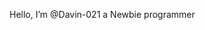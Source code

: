   Hello, I’m @Davin-021
  a Newbie programmer 


<!---
Davin-021/Davin-021 is a ✨ special ✨ repository because its `README.md` (this file) appears on your GitHub profile.
You can click the Preview link to take a look at your changes.
--->
